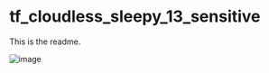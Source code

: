 
# tf_cloudless_sleepy_13_sensitive

This is the readme.


![image](https://user-images.githubusercontent.com/34366029/121482191-85d82f80-c9ea-11eb-8f6c-b783710b303f.png)

